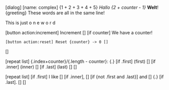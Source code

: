 [dialog]
[name: complex]
{1 + 2 + 3 + 4 + 5}
*Hallo {2 + counter - 1}* **Welt**!
{greeting}
These
	words
	are
	all
	in
	the
	same
	line!

This
	is
	just
	o
		n
		e
	w
		o
		r
		d

[button action:increment] Increment []
[if counter]
	We have a counter!

	[button action:reset] Reset {counter} -> 0 []
[]

[repeat list]
	{.index+counter}/{.length - counter}: {.}
	[if .first] (first) []
	[if .inner] (inner) []
	[if .last] (last) []
[]

[repeat list]
		[if .first] I like []
		[if .inner], []
		[if {not .first and .last}] and []
		{.}
		[if .last]. []
		[] 
